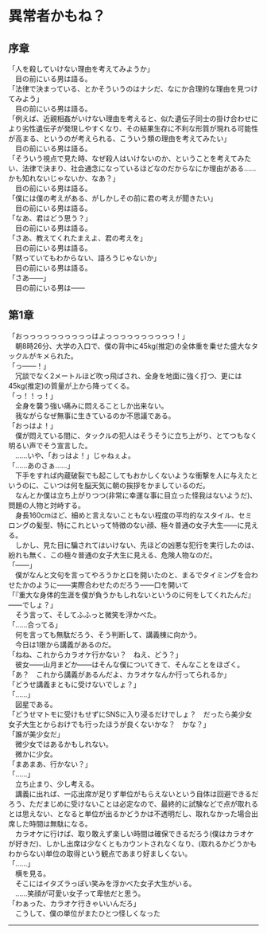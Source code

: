 # 異常者かもね？

## 序章

「人を殺していけない理由を考えてみようか」  
　目の前にいる男は語る。   
「法律で決まっている、とかそういうのはナシだ、なにか合理的な理由を見つけてみよう」  
　目の前にいる男は語る。  
「例えば、近親相姦がいけない理由を考えると、似た遺伝子同士の掛け合わせにより劣性遺伝子が発現しやすくなり、その結果生存に不利な形質が現れる可能性が高まる、というのが考えられる、こういう類の理由を考えてみたい」  
　目の前にいる男は語る。  
「そういう視点で見た時、なぜ殺人はいけないのか、ということを考えてみたい、法律で決まり、社会通念になっているほどなのだからなにか理由がある……かも知れないじゃないか、なあ？」  
　目の前にいる男は語る。  
「僕には僕の考えがある、がしかしその前に君の考えが聞きたい」  
　目の前にいる男は語る。  
「なあ、君はどう思う？」  
　目の前にいる男は語る。  
「さあ、教えてくれたまえよ、君の考えを」  
　目の前にいる男は語る。  
「黙っていてもわからない、語ろうじゃないか」  
　目の前にいる男は語る。  
「さあ――」  
　目の前にいる男は――  

## 第1章

「おっっっっっっっっっっはよっっっっっっっっっっ！」  
　朝8時26分、大学の入口で、僕の背中に45kg(推定)の全体重を乗せた盛大なタックルがキメられた。  
「っ――！」  
　冗談でなく2メートルほど吹っ飛ばされ、全身を地面に強く打つ、更には45kg(推定)の質量が上から降ってくる。  
「っ！！っ！」  
　全身を襲う強い痛みに悶えることしか出来ない。  
　我ながらなぜ無事に生きているのか不思議である。  
「おっはよ！」  
　僕が悶えている間に、タックルの犯人はそうそうに立ち上がり、とてつもなく明るい声でそう宣言した。  
　……いや、「おっはよ！」じゃねぇよ。  
「……あのさぁ……」  
　下手をすれば内蔵破裂でも起こしてもおかしくないような衝撃を人に与えたというのに、こいつは何を脳天気に朝の挨拶をかましているのだ。  
　なんとか僕は立ち上がりつつ(非常に幸運な事に目立った怪我はないようだ)、問題の人物と対峙する。  
　身長160cmほど、細めと言えないこともない程度の平均的なスタイル、セミロングの髪型、特にこれといって特徴のない顔、極々普通の女子大生――に見える。  
　しかし、見た目に騙されてはいけない、先ほどの凶悪な犯行を実行したのは、紛れも無く、この極々普通の女子大生に見える、危険人物なのだ。  
「――」  
　僕がなんと文句を言ってやろうかと口を開いたのと、まるでタイミングを合わせたかのように――実際合わせたのだろう――口を開いて  
「『重大な身体的生涯を僕が負うかもしれないというのに何をしてくれたんだ』――でしょ？」  
　そう言って、そしてふふっと微笑を浮かべた。  
「……合ってる」  
　何を言っても無駄だろう、そう判断して、講義棟に向かう。  
　今日は1限から講義があるのだ。  
「ねね、これからカラオケ行かない？　ねえ、どう？」  
　彼女――山月まどか――はそんな僕についてきて、そんなことをほざく。  
「あ？　これから講義があるんだよ、カラオケなんか行ってられるか」  
「どうせ講義まともに受けないでしょ？」  
「……」  
　図星である。  
「どうせマトモに受けもせずにSNSに入り浸るだけでしょ？　だったら美少女女子大生とからおけでも行ったほうが良くないかな？　かな？」  
「誰が美少女だ」  
　微少女ではあるかもしれない。  
　微かに少女。  
「まあまあ、行かない？」  
「……」  
　立ち止まり、少し考える。  
　講義に出れば、一応出席が足りず単位がもらえないという自体は回避できるだろう、ただまじめに受けないことは必定なので、最終的に試験などで点が取れるとは思えない、となると単位が出るかどうかは不透明だし、取れなかった場合出席した時間は無駄になる。  
　カラオケに行けば、取り敢えず楽しい時間は確保できるだろう(僕はカラオケが好きだ)、しかし出席は少なくともカウントされなくなり、(取れるかどうかもわからない)単位の取得という観点であまり好ましくない。  
「……」  
　横を見る。  
　そこにはイタズラっぽい笑みを浮かべた女子大生がいる。  
　……笑顔が可愛い女子って卑怯だと思う。  
「わぁった、カラオケ行きゃいいんだろ」  
　こうして、僕の単位がまたひとつ怪しくなった  

---

